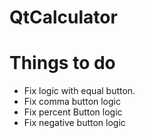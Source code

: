 # QtCalculator

# Things to do
- Fix logic with equal button.
- Fix comma button logic
- Fix percent Button logic
- Fix negative button logic
